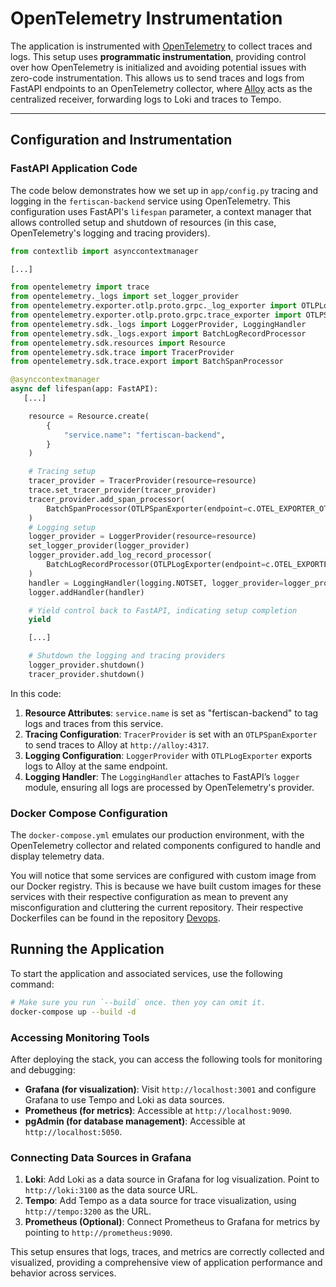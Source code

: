 # OpenTelemetry Instrumentation

The application is instrumented with
[OpenTelemetry](https://opentelemetry.io/docs/what-is-opentelemetry/) to collect
traces and logs. This setup uses **programmatic instrumentation**, providing
control over how OpenTelemetry is initialized and avoiding potential issues with
zero-code instrumentation. This allows us to send traces and logs from FastAPI
endpoints to an OpenTelemetry collector, where
[Alloy](https://grafana.com/docs/alloy/latest/) acts as the centralized
receiver, forwarding logs to Loki and traces to Tempo.

---

## Configuration and Instrumentation

### FastAPI Application Code

The code below demonstrates how we set up in `app/config.py` tracing and logging
in the `fertiscan-backend` service using OpenTelemetry. This configuration uses
FastAPI's `lifespan` parameter, a context manager that allows controlled setup
and shutdown of resources (in this case, OpenTelemetry's logging and tracing
providers).

```python
from contextlib import asynccontextmanager

[...]

from opentelemetry import trace
from opentelemetry._logs import set_logger_provider
from opentelemetry.exporter.otlp.proto.grpc._log_exporter import OTLPLogExporter
from opentelemetry.exporter.otlp.proto.grpc.trace_exporter import OTLPSpanExporter
from opentelemetry.sdk._logs import LoggerProvider, LoggingHandler
from opentelemetry.sdk._logs.export import BatchLogRecordProcessor
from opentelemetry.sdk.resources import Resource
from opentelemetry.sdk.trace import TracerProvider
from opentelemetry.sdk.trace.export import BatchSpanProcessor

@asynccontextmanager
async def lifespan(app: FastAPI):
   [...]

    resource = Resource.create(
        {
            "service.name": "fertiscan-backend",
        }
    )

    # Tracing setup
    tracer_provider = TracerProvider(resource=resource)
    trace.set_tracer_provider(tracer_provider)
    tracer_provider.add_span_processor(
        BatchSpanProcessor(OTLPSpanExporter(endpoint=c.OTEL_EXPORTER_OTLP_ENDPOINT, insecure=True))
    )
    # Logging setup
    logger_provider = LoggerProvider(resource=resource)
    set_logger_provider(logger_provider)
    logger_provider.add_log_record_processor(
        BatchLogRecordProcessor(OTLPLogExporter(endpoint=c.OTEL_EXPORTER_OTLP_ENDPOINT, insecure=True))
    )
    handler = LoggingHandler(logging.NOTSET, logger_provider=logger_provider)
    logger.addHandler(handler)

    # Yield control back to FastAPI, indicating setup completion
    yield

    [...]

    # Shutdown the logging and tracing providers
    logger_provider.shutdown()
    tracer_provider.shutdown()
```

In this code:

1. **Resource Attributes**: `service.name` is set as "fertiscan-backend" to tag
   logs and traces from this service.
2. **Tracing Configuration**: `TracerProvider` is set with an `OTLPSpanExporter`
   to send traces to Alloy at `http://alloy:4317`.
3. **Logging Configuration**: `LoggerProvider` with `OTLPLogExporter` exports
   logs to Alloy at the same endpoint.
4. **Logging Handler**: The `LoggingHandler` attaches to FastAPI’s `logger`
   module, ensuring all logs are processed by OpenTelemetry's provider.

### Docker Compose Configuration

The `docker-compose.yml` emulates our production environment, with the
OpenTelemetry collector and related components configured to handle and display
telemetry data.

You will notice that some services are configured with custom image from our
Docker registry. This is because we have built custom images for these services
with their respective configuration as mean to prevent any misconfiguration and
cluttering the current repository. Their respective Dockerfiles can be found in
the repository
[Devops](https://github.com/ai-cfia/devops/tree/main/dockerfiles).

## Running the Application

To start the application and associated services, use the following command:

```bash
# Make sure you run `--build` once. then yoy can omit it.
docker-compose up --build -d
```

### Accessing Monitoring Tools

After deploying the stack, you can access the following tools for monitoring and
debugging:

- **Grafana (for visualization)**: Visit `http://localhost:3001` and configure
  Grafana to use Tempo and Loki as data sources.
- **Prometheus (for metrics)**: Accessible at `http://localhost:9090`.
- **pgAdmin (for database management)**: Accessible at `http://localhost:5050`.

### Connecting Data Sources in Grafana

1. **Loki**: Add Loki as a data source in Grafana for log visualization. Point
   to `http://loki:3100` as the data source URL.
2. **Tempo**: Add Tempo as a data source for trace visualization, using
   `http://tempo:3200` as the URL.
3. **Prometheus (Optional)**: Connect Prometheus to Grafana for metrics by
   pointing to `http://prometheus:9090`.

This setup ensures that logs, traces, and metrics are correctly collected and
visualized, providing a comprehensive view of application performance and
behavior across services.
